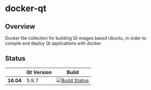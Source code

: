 # docker-qt

## Overview
Docker file collection for building Qt images based Ubuntu, in order to compile and deploy Qt applications with docker.

## Status
|   |Qt Version| Build |
|---|---|:-----:|
|**16.04**|5.9.7|[![Build Status](https://dev.azure.com/zeohandxs/docker-qt/_apis/build/status/dxsooo.docker-qt?branchName=master)](https://dev.azure.com/zeohandxs/docker-qt/_build/latest?definitionId=1&branchName=master)|
